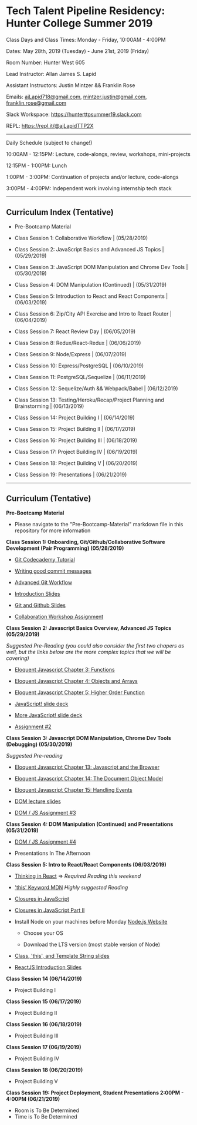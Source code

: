 # Tech Talent Pipeline Residency: Hunter College Summer 2019

Class Days and Class Times: Monday - Friday, 10:00AM - 4:00PM

Dates: May 28th, 2019 (Tuesday) - June 21st, 2019 (Friday)

Room Number: Hunter West 605

Lead Instructor: Allan James S. Lapid

Assistant Instructors: Justin Mintzer && Franklin Rose

Emails: ajLapid718@gmail.com, mintzer.justin@gmail.com, franklin.rose@gmail.com

Slack Workspace: https://hunterttpsummer19.slack.com

REPL: https://repl.it/@ajLapidTTP2X

---

Daily Schedule (subject to change!)

10:00AM - 12:15PM: Lecture, code-alongs, review, workshops, mini-projects

12:15PM - 1:00PM: Lunch

1:00PM - 3:00PM: Continuation of projects and/or lecture, code-alongs

3:00PM - 4:00PM: Independent work involving internship tech stack

---

## Curriculum Index (Tentative)

- Pre-Bootcamp Material

- Class Session 1:
Collaborative Workflow | (05/28/2019)

- Class Session 2: JavaScript Basics and Advanced JS Topics | (05/29/2019)

- Class Session 3: JavaScript DOM Manipulation and Chrome Dev Tools | (05/30/2019)

- Class Session 4: DOM Manipulation (Continued) | (05/31/2019)

- Class Session 5: Introduction to React and React Components | (06/03/2019)

- Class Session 6: Zip/City API Exercise and Intro to React Router | (06/04/2019)

- Class Session 7: React Review Day | (06/05/2019)

- Class Session 8: Redux/React-Redux | (06/06/2019)

- Class Session 9: Node/Express | (06/07/2019)

- Class Session 10: Express/PostgreSQL | (06/10/2019)

- Class Session 11: PostgreSQL/Sequelize | (06/11/2019)

- Class Session 12: Sequelize/Auth && Webpack/Babel | (06/12/2019)

- Class Session 13: Testing/Heroku/Recap/Project Planning and Brainstorming | (06/13/2019)

- Class Session 14: Project Building I | (06/14/2019)

- Class Session 15: Project Building II | (06/17/2019)

- Class Session 16: Project Building III | (06/18/2019)

- Class Session 17: Project Building IV | (06/19/2019)

- Class Session 18: Project Building V | (06/20/2019)

- Class Session 19: Presentations | (06/21/2019)

---

## Curriculum (Tentative)

**Pre-Bootcamp Material**

- Please navigate to the "Pre-Bootcamp-Material" markdown file in this repository for more information

**Class Session 1: Onboarding, Git/Github/Collaborative Software Development (Pair Programming) (05/28/2019)**

- [Git Codecademy Tutorial](https://www.codecademy.com/learn/learn-git)

- [Writing good commit messages](https://medium.com/compass-true-north/writing-good-commit-messages-fc33af9d6321)

- [Advanced Git Workflow](https://www.atlassian.com/git/tutorials/comparing-workflows)

- [Introduction Slides](https://docs.google.com/presentation/d/1P31jGaBOcQlogrio5jF8Y7hCw8s4BLnTfxBO8yhdDKo/edit?usp=sharing)

- [Git and Github Slides](https://docs.google.com/presentation/d/1L5kn5xmH_qqcPMkH933bHDEzTU1Eh51YSBFMKqickRI/edit?usp=sharing)

- [Collaboration Workshop Assignment](https://docs.google.com/document/d/14SccR3ajxPBK64hfW1ngtFh5xloZHSSK5V4vSTh0Jlc/edit?usp=sharing)

**Class Session 2: Javascript Basics Overview, Advanced JS Topics (05/29/2019)**

 _Suggested Pre-Reading (you could also consider the first two chapers as well, but the links below are the more complex topics that we will be covering)_

- [Eloquent Javascript Chapter 3: Functions](http://eloquentjavascript.net/03_functions.html)

- [Eloquent Javascript Chapter 4: Objects and Arrays](http://eloquentjavascript.net/04_data.html)

- [Eloquent Javascript Chapter 5: Higher Order Function](http://eloquentjavascript.net/05_higher_order.html)

- [JavaScript! slide deck](https://drive.google.com/file/d/1JL2pjlW0np5sxY8uKLQdU_W8vd3PPXdM/view?usp=sharing)

- [More JavaScript! slide deck](https://drive.google.com/file/d/1RAYPYLNmtDRqLy1bBFuDxpqsiOnYOpRg/view?usp=sharing)

- [Assignment #2](https://docs.google.com/document/d/1sB2_tX6U8_OiLHNrqa2KSleKFE_SjOkl9uO_IC_hLh8/edit?usp=sharing)

**Class Session 3: Javascript DOM Manipulation, Chrome Dev Tools (Debugging) (05/30/2019)**

_Suggested Pre-reading_

- [Eloquent Javascript Chapter 13: Javascript and the Browser](http://eloquentjavascript.net/13_browser.html)

- [Eloquent Javascript Chapter 14: The Document Object Model](http://eloquentjavascript.net/14_dom.html)

- [Eloquent Javascript Chapter 15: Handling Events](http://eloquentjavascript.net/15_event.html)

- [DOM lecture slides](https://docs.google.com/presentation/d/1MWE-AoSTGIQsk1-4UkLwlWwy-ns6VSbECK3fLIEL8LQ/edit?usp=sharing)

- [DOM / JS Assignment #3](https://docs.google.com/document/d/1oU4kDA9WtbauADOgWV-2EZPPV-SirW1p2RTWsWMZxh8/edit?usp=sharing)

**Class Session 4: DOM Manipulation (Continued) and Presentations (05/31/2019)**

- [DOM / JS Assignment #4](https://docs.google.com/document/d/1Nn7dgV3EMfWnOajLAcgGfGDGWSbzzmUvWB3Yz1akVCQ/edit?usp=sharing)

- Presentations In The Afternoon

**Class Session 5: Intro to React/React Components (06/03/2019)**

- [Thinking in React](https://reactjs.org/docs/thinking-in-react.html) => _Required Reading this weekend_

- ['this' Keyword MDN](https://developer.mozilla.org/en-US/docs/Web/JavaScript/Reference/Operators/this) _Highly suggested Reading_

- [Closures in JavaScript](https://developer.mozilla.org/en-US/docs/Web/JavaScript/Closures)

- [Closures in JavaScript Part II](https://blog.bitsrc.io/a-beginners-guide-to-closures-in-javascript-97d372284dda)

- Install Node on your machines before Monday [Node.js Website](https://nodejs.org/en/download/)

  - Choose your OS

  - Download the LTS version (most stable version of Node)

- [Class, 'this', and Template String slides](https://drive.google.com/file/d/1CnEmIPZNK1W4nQoc-GHQJHafvGPLkvOt/view?usp=sharing)

- [ReactJS Introduction Slides](https://drive.google.com/file/d/1BBC8z_kuZ-PT0WmGeDbgM9AmZr2IOPrE/view?usp=sharing)

**Class Session 14 (06/14/2019)**
- Project Building I

**Class Session 15 (06/17/2019)**
- Project Building II

**Class Session 16 (06/18/2019)**
- Project Building III

**Class Session 17 (06/19/2019)**
- Project Building IV

**Class Session 18 (06/20/2019)**
- Project Building V

**Class Session 19: Project Deployment, Student Presentations 2:00PM - 4:00PM (06/21/2019)**
  - Room is To Be Determined
  - Time is To Be Determined
